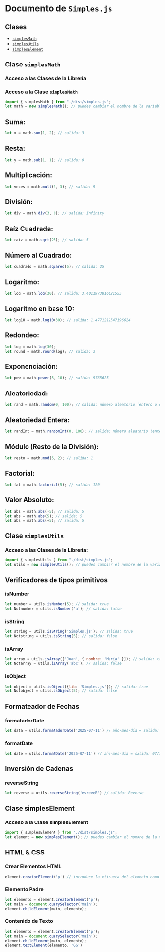 # Documento de ``Simples.js``

## Clases
* [``simplesMath``](#clase-simplesmath)
* [``simplesUtils``](#clase-simplesutils)
* [``simplesElement``](#clase-simpleselement)

## Clase ``simplesMath``

### Acceso a las Clases de la Librería

### Acceso a la Clase ``simplesMath``

```javascript
import { simplesMath } from "./dist/simples.js";
let math = new simplesMath(); // puedes cambiar el nombre de la variable si lo deseas
```

## Suma:
```javascript
let x = math.sum(1, 2); // salida: 3
```

## Resta:
```javascript
let y = math.sub(1, 1); // salida: 0
```

## Multiplicación:
```javascript
let veces = math.mult(3, 3); // salida: 9
```

## División:
```javascript
let div = math.div(3, 0); // salida: Infinity
```

## Raíz Cuadrada:
```javascript
let raiz = math.sqrt(25); // salida: 5
```

## Número al Cuadrado:
```javascript
let cuadrado = math.squared(5); // salida: 25
```

## Logaritmo:
```javascript
let log = math.log(30); // salida: 3.4011973816621555
```

## Logaritmo en base 10:
```javascript
let log10 = math.log10(30); // salida: 1.4771212547196624
```

## Redondeo:
```javascript
let log = math.log(30);
let round = math.round(log); // salida: 3
```

## Exponenciación:
```javascript
let pow = math.power(5, 10); // salida: 9765625
```

## Aleatoriedad:
```javascript
let rand = math.random(0, 100); // salida: número aleatorio (entero o decimal)
```

## Aleatoriedad Entera:
```javascript
let randInt = math.randomInt(0, 100); // salida: número aleatorio (entero)
```

## Módulo (Resto de la División):
```javascript
let resto = math.mod(5, 2); // salida: 1
```

## Factorial:
```javascript
let fat = math.factorial(5); // salida: 120
```

## Valor Absoluto:
```javascript
let abs = math.abs(-5); // salida: 5
let abs = math.abs(5); // salida: 5
let abs = math.abs(+5); // salida: 5
```

## Clase ``simplesUtils``

### Acceso a las Clases de la Librería:
```javascript
import { simplesUtils } from "./dist/simples.js";
let utils = new simplesUtils(); // puedes cambiar el nombre de la variable si lo deseas
```
## Verificadores de tipos primitivos

### isNumber
```javascript
let number = utils.isNumber(5); // salida: true
let Notnumber = utils.isNumber('a'); // salida: false
```

### isString
```javascript
let string = utils.isString('Simples.js'); // salida: true
let Notstring = utils.isString(5); // salida: false
```

### isArray
```javascript
let array = utils.isArray(['Juan', { nombre: 'María' }]); // salida: true
let Notarray = utils.isArray('abc'); // salida: false
```

### isObject
```javascript
let object = utils.isObject({lib: 'Simples.js'}); // salida: true
let Notobject = utils.isObject(5); // salida: false
```

## Formateador de Fechas

### formatadorDate
```javascript
let data = utils.formatadorDate('2025-07-11') // año-mes-día = salida: 11/07/2025
```

### formatDate
```javascript
let date = utils.formatDate('2025-07-11') // año-mes-día = salida: 07/11/2025
```

## Inversión de Cadenas

### reverseString
```javascript
let reverse = utils.reverseString('esreveR') // salida: Reverse
```

## Clase simplesElement

### Acceso a la Clase simplesElement
```javascript
import { simplesElement } from "./dist/simples.js";
let element = new simplesElement(); // puedes cambiar el nombre de la variable si lo deseas
```

## HTML & CSS

### Crear Elementos HTML
```javascript
element.creatorElement('p') // introduce la etiqueta del elemento como cadena
```

### Elemento Padre
```javascript
let elemento = element.creatorElement('p');
let main = document.querySelector('main');
element.childElement(main, elemento);
```

### Contenido de Texto
```javascript
let elemento = element.creatorElement('p');
let main = document.querySelector('main');
element.childElement(main, elemento);
element.textElement(elemento, 'GG')
```